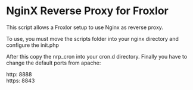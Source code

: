 # NginX Reverse Proxy for Froxlor

This script allows a Froxlor setup to use Nginx as reverse proxy.

To use, you must move the scripts folder into your nginx directory and configure the init.php

After this copy the nrp_cron into your cron.d directory. Finally you have to change the default ports from apache:

http: 8888
<br>
https: 8843
